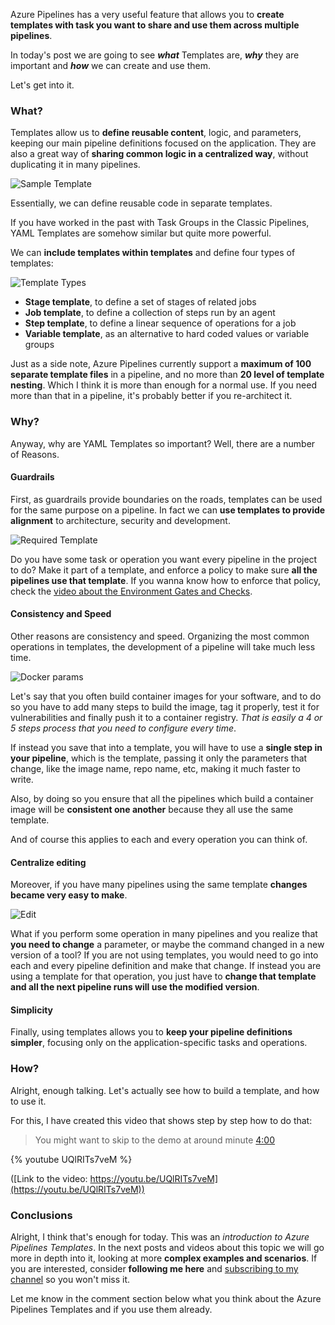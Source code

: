 Azure Pipelines has a very useful feature that allows you to __create templates with task you want to share and use them across multiple pipelines__.

In today's post we are going to see ___what___ Templates are, ___why___ they are important and ___how___ we can create and use them.

Let's get into it.

### What?

Templates allow us to __define reusable content__, logic, and parameters, keeping our main pipeline definitions focused on the application. They are also a great way of __sharing common logic in a centralized way__, without duplicating it in many pipelines.

![Sample Template](https://dev-to-uploads.s3.amazonaws.com/i/ufdu7w7o968at343gzsq.png)

Essentially, we can define reusable code in separate templates. 

If you have worked in the past with Task Groups in the Classic Pipelines, YAML Templates are somehow similar but quite more powerful.

We can __include templates within templates__ and define four types of templates: 

![Template Types](https://dev-to-uploads.s3.amazonaws.com/i/c25zte4en19x4xvnmvle.png)

- __Stage template__, to define a set of stages of related jobs
- __Job template__, to define a collection of steps run by an agent
- __Step template__, to define a linear sequence of operations for a job
- __Variable template__, as an alternative to hard coded values or variable groups

Just as a side note, Azure Pipelines currently support a __maximum of 100 separate template files__ in a pipeline, and no more than __20 level of template nesting__. Which I think it is more than enough for a normal use. If you need more than that in a pipeline, it's probably better if you re-architect it.

### Why?

Anyway, why are YAML Templates so important? Well, there are a number of Reasons.

#### Guardrails

First, as guardrails provide boundaries on the roads, templates can be used for the same purpose on a pipeline. In fact we can __use templates to provide alignment__ to architecture, security and development. 

![Required Template](https://dev-to-uploads.s3.amazonaws.com/i/dk2ay6fe9lh8gq7m9utc.png)

Do you have some task or operation you want every pipeline in the project to do? 
Make it part of a template, and enforce a policy to make sure __all the pipelines use that template__. If you wanna know how to enforce that policy, check the [video about the Environment Gates and Checks](https://youtu.be/FbXKpo6oEyg).

#### Consistency and Speed

Other reasons are consistency and speed. Organizing the most common operations in templates, the development of a pipeline will take much less time. 

![Docker params](https://dev-to-uploads.s3.amazonaws.com/i/4zgvkhc3pdehpv7txylt.png)

Let's say that you often build container images for your software, and to do so you have to add many steps to build the image, tag it properly, test it for vulnerabilities and finally push it to a container registry. _That is easily a 4 or 5 steps process that you need to configure every time_.

If instead you save that into a template, you will have to use a __single step in your pipeline__, which is the template, passing it only the parameters that change, like the image name, repo name, etc, making it much faster to write.

Also, by doing so you ensure that all the pipelines which build a container image will be __consistent one another__ because they all use the same template.

And of course this applies to each and every operation you can think of.

#### Centralize editing

Moreover, if you have many pipelines using the same template __changes became very easy to make__.

![Edit](https://dev-to-uploads.s3.amazonaws.com/i/zdxfp67ujpk27wc0xz42.jpeg)

What if you perform some operation in many pipelines and you realize that __you need to change__ a parameter, or maybe the command changed in a new version of a tool? If you are not using templates, you would need to go into each and every pipeline definition and make that change. If instead you are using a template for that operation, you just have to __change that template and all the next pipeline runs will use the modified version__.

#### Simplicity

Finally, using templates allows you to __keep your pipeline definitions simpler__, focusing only on the application-specific tasks and operations.

### How?

Alright, enough talking. Let's actually see how to build a template, and how to use it.

For this, I have created this video that shows step by step how to do that:

> You might want to skip to the demo at around minute [4:00](https://www.youtube.com/watch?v=UQlRITs7veM&t=240s)

{% youtube UQlRITs7veM %}

([Link to the video: https://youtu.be/UQlRITs7veM](https://youtu.be/UQlRITs7veM))

### Conclusions

Alright, I think that's enough for today. This was an _introduction to Azure Pipelines Templates_. In the next posts and videos about this topic we will go more in depth into it, looking at more __complex examples and scenarios__. If you are interested, consider __following me here__ and [subscribing to my channel](https://www.youtube.com/CoderDave?sub_confirmation=1) so you won't miss it.

Let me know in the comment section below what you think about the Azure Pipelines Templates and if you use them already.